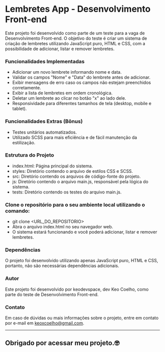 <h1>Lembretes App - Desenvolvimento Front-end </h1>

Este projeto foi desenvolvido como parte de um teste para a vaga de Desenvolvimento Front-end. O objetivo do teste é criar um sistema de criação de lembretes utilizando JavaScript puro, HTML e CSS, com a possibilidade de adicionar, listar e remover lembretes.

<h3>Funcionalidades Implementadas</h3>

- Adicionar um novo lembrete informando nome e data.
- Validar os campos "Nome" e "Data" do lembrete antes de adicionar.
- Exibir mensagens de erro caso os campos não estejam preenchidos corretamente.
- Exibir a lista de lembretes em ordem cronológica.
- Deletar um lembrete ao clicar no botão "x" ao lado dele.
- Responsividade para diferentes tamanhos de tela (desktop, mobile e tablet).

<h3>Funcionalidades Extras (Bônus) </h3>

- Testes unitários automatizados.
- Utilizado SCSS para mais eficiência e de fácil manutenção da estilização.

<h3>Estrutura do Projeto</h3>

- index.html: Página principal do sistema.
- styles: Diretório contendo o arquivo de estilos CSS e SCSS.
- src: Diretório contendo os arquivos de código-fonte do projeto.
- js: Diretório contendo o arquivo main.js, responsável pela lógica do sistema.
- tests: Diretório contendo os testes do arquivo main.js.

<h3>Clone o repositório para o seu ambiente local utilizando o comando:</h3>

- git clone <URL_DO_REPOSITORIO>
- Abra o arquivo index.html no seu navegador web.
- O sistema estará funcionando e você poderá adicionar, listar e remover lembretes.

<h3>Dependências</h3>

O projeto foi desenvolvido utilizando apenas JavaScript puro, HTML e CSS, portanto, não são necessárias dependências adicionais.

<h3>Autor</h3>

Este projeto foi desenvolvido por keodevspace, dev Keo Coelho, como parte do teste de Desenvolvimento Front-end.

<h3>Contato</h3>

Em caso de dúvidas ou mais informações sobre o projeto, entre em contato por e-mail em keoxcoelho@gmail.com.

------------------------------------------------------------

<h2>Obrigado por acessar meu projeto.🤓</h2> 
